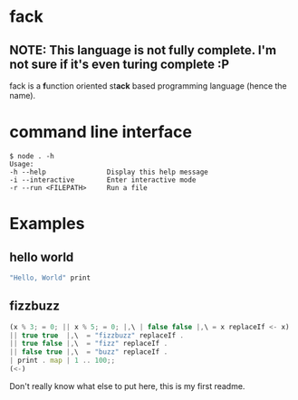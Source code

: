 # fack
## NOTE: This language is not fully complete. I'm not sure if it's even turing complete :P

fack is a **f**unction oriented st**ack** based programming language (hence the name).

# command line interface

```console
$ node . -h
Usage:
-h --help               Display this help message
-i --interactive        Enter interactive mode
-r --run <FILEPATH>     Run a file
```


# Examples
## hello world
```javascript
"Hello, World" print
```
## fizzbuzz
```javascript
(x % 3; = 0; || x % 5; = 0; |,\ | false false |,\ = x replaceIf <- x)
|| true true  |,\  = "fizzbuzz" replaceIf .
|| true false |,\  = "fizz" replaceIf .
|| false true |,\  = "buzz" replaceIf .
| print . map | 1 .. 100;;
(<-)
```
Don't really know what else to put here, this is my first readme.
